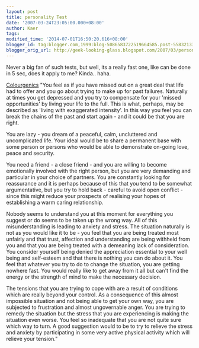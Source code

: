 ```yaml
---
layout: post
title: personality Test
date: '2007-03-24T23:05:00.000+08:00'
author: Kaer
tags: 
modified_time: '2014-07-01T16:50:20.616+08:00'
blogger_id: tag:blogger.com,1999:blog-5086583722519664585.post-5583213398098927876
blogger_orig_url: http://geek-looking-glass.blogspot.com/2007/03/personality-test.html
---
```


Never a big fan of such tests, but well, its a really fast one, like 
can be done in 5 sec, does it apply to me? Kinda.. haha. 

[Colourgenics](http://www.paulgoldinresearch.com/cg/) 
"You feel as if you have missed out on a great 
deal that life had to offer and you go about trying to make up for past 
failures. Naturally at times you get depressed and you try to compensate for 
your 'missed opportunities' by living your life to the full. This is what, 
perhaps, may be described as 'living with exaggerated intensity'. In this way 
you feel you can break the chains of the past and start again - and it could 
be that you are right. 

You are lazy - you dream of a peaceful, calm, 
uncluttered and uncomplicated life. Your ideal would be to share a permanent 
base with some person or persons who would be able to demonstrate on-going 
love, peace and security. 

You need a friend - a close friend - and you are 
willing to become emotionally involved with the right person, but you are very 
demanding and particular in your choice of partners. You are constantly 
looking for reassurance and it is perhaps because of this that you tend to be 
somewhat argumentative, but you try to hold back - careful to avoid open 
conflict - since this might reduce your prospects of realising your hopes of 
establishing a warm caring relationship. 

Nobody seems to understand you at this moment 
for everything you suggest or do seems to be taken up the wrong way. All of 
this misunderstanding is leading to anxiety and stress. The situation 
naturally is not as you would like it to be - you feel that you are being 
treated most unfairly and that trust, affection and understanding are being 
withheld from you and that you are being treated with a demeaning lack of 
consideration. You consider yourself being denied the appreciation essential 
to your well being and self-esteem and that there is nothing you can do about 
it. You feel that whatever you try to do to change the situation, you are 
getting nowhere fast. You would really like to get away from it all but can't 
find the energy or the strength of mind to make the necessary decision. 

The tensions that you are trying to cope with 
are a result of conditions which are really beyond your control. As a 
consequence of this almost impossible situation and not being able to get your 
own way, you are subjected to frustration and almost ungovernable anger. You 
are trying to remedy the situation but the stress that you are experiencing is 
making the situation even worse. You feel so inadequate that you are not quite 
sure which way to turn. A good suggestion would to be to try to relieve the 
stress and anxiety by participating in some very active physical activity 
which will relieve your tension." 